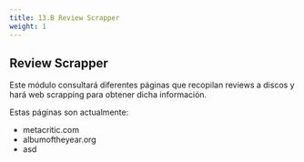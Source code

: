 ```yaml
---
title: 13.B Review Scrapper
weight: 1
---
```


## Review Scrapper

Este módulo consultará diferentes páginas que recopilan reviews a discos y hará web scrapping para obtener dicha información.

Estas páginas son actualmente:
- metacritic.com
- albumoftheyear.org
- asd